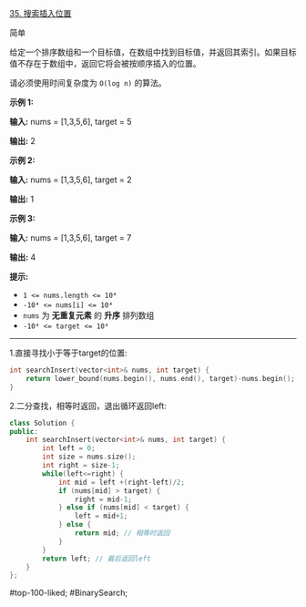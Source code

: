 [35. 搜索插入位置](https://leetcode.cn/problems/search-insert-position/)

简单

给定一个排序数组和一个目标值，在数组中找到目标值，并返回其索引。如果目标值不存在于数组中，返回它将会被按顺序插入的位置。

请必须使用时间复杂度为 `O(log n)` 的算法。

**示例 1:**

**输入:** nums = [1,3,5,6], target = 5

**输出:** 2

**示例 2:**

**输入:** nums = [1,3,5,6], target = 2

**输出:** 1

**示例 3:**

**输入:** nums = [1,3,5,6], target = 7

**输出:** 4

**提示:**

- `1 <= nums.length <= 10⁴`
- `-10⁴ <= nums[i] <= 10⁴`
- `nums` 为 **无重复元素** 的 **升序** 排列数组
- `-10⁴ <= target <= 10⁴`
---- ----
1.直接寻找小于等于target的位置:
```cpp
int searchInsert(vector<int>& nums, int target) {
    return lower_bound(nums.begin(), nums.end(), target)-nums.begin();
}
```
2.二分查找，相等时返回，退出循环返回left:
```cpp
class Solution {
public:
    int searchInsert(vector<int>& nums, int target) {
        int left = 0;
        int size = nums.size();
        int right = size-1;
        while(left<=right) {
            int mid = left +(right-left)/2;
            if (nums[mid] > target) {
                right = mid-1;
            } else if (nums[mid] < target) {
                left = mid+1;
            } else {
                return mid; // 相等时返回
            }
        }
        return left; // 最后返回left
    }
};
```
#top-100-liked; #BinarySearch;
